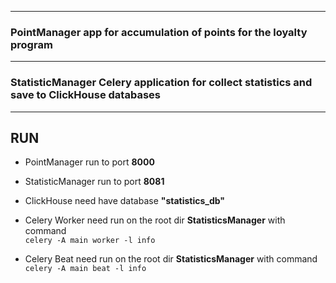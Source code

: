 ___
### **PointManager** app for accumulation of points for the loyalty program
___

### **StatisticManager** Celery application for collect statistics and save to ClickHouse databases
___

## RUN

* PointManager run to port **8000**
* StatisticManager run to port **8081**

* ClickHouse need have database **"statistics_db"**

* Celery Worker need run on the root dir **StatisticsManager** with command  
`celery -A main worker -l info`

* Celery Beat need run on the root dir **StatisticsManager** with command
`celery -A main beat -l info`



